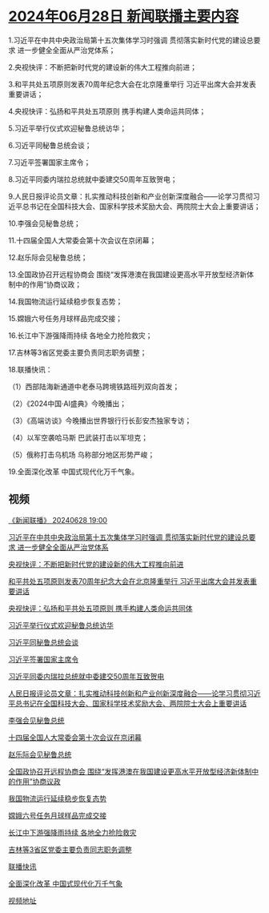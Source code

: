 # [2024年06月28日 新闻联播主要内容](https://tv.cctv.com/lm/xwlb/day/20240628.shtml)

1.习近平在中共中央政治局第十五次集体学习时强调 贯彻落实新时代党的建设总要求 进一步健全全面从严治党体系；

2.央视快评：不断把新时代党的建设新的伟大工程推向前进；

3.和平共处五项原则发表70周年纪念大会在北京隆重举行 习近平出席大会并发表重要讲话；

4.央视快评：弘扬和平共处五项原则 携手构建人类命运共同体；

5.习近平举行仪式欢迎秘鲁总统访华；

6.习近平同秘鲁总统会谈；

7.习近平签署国家主席令；

8.习近平同委内瑞拉总统就中委建交50周年互致贺电；

9.人民日报评论员文章：扎实推动科技创新和产业创新深度融合——论学习贯彻习近平总书记在全国科技大会、国家科学技术奖励大会、两院院士大会上重要讲话；

10.李强会见秘鲁总统；

11.十四届全国人大常委会第十次会议在京闭幕；

12.赵乐际会见秘鲁总统；

13.全国政协召开远程协商会 围绕“发挥港澳在我国建设更高水平开放型经济新体制中的作用”协商议政；

14.我国物流运行延续稳步恢复态势；

15.嫦娥六号任务月球样品完成交接；

16.长江中下游强降雨持续 各地全力抢险救灾；

17.吉林等3省区党委主要负责同志职务调整；

18.联播快讯：

（1）西部陆海新通道中老泰马跨境铁路班列双向首发；

（2）《2024中国·AI盛典》今晚播出；

（3）《高端访谈》今晚播出世界银行行长彭安杰独家专访；

（4）以军空袭哈马斯 巴武装打击以军坦克；

（5）俄称打击乌机场 乌称部分地区形势严峻；

19.全面深化改革 中国式现代化万千气象。

## 视频

[《新闻联播》 20240628 19:00](https://tv.cctv.com/2024/06/28/VIDEKDg22eXWlMiCgs5CwvgG240628.shtml)

[习近平在中共中央政治局第十五次集体学习时强调 贯彻落实新时代党的建设总要求 进一步健全全面从严治党体系](https://tv.cctv.com/2024/06/28/VIDEeajG2tVme13uc6XLo12L240628.shtml)

[央视快评：不断把新时代党的建设新的伟大工程推向前进](https://tv.cctv.com/2024/06/28/VIDEqkBPAwCBp99quEegCSDq240628.shtml)

[和平共处五项原则发表70周年纪念大会在北京隆重举行 习近平出席大会并发表重要讲话](https://tv.cctv.com/2024/06/28/VIDEx8oqaAXJTfQEFWtoZ86x240628.shtml)

[央视快评：弘扬和平共处五项原则 携手构建人类命运共同体](https://tv.cctv.com/2024/06/28/VIDEiApAsamyHVaySxErhQNy240628.shtml)

[习近平举行仪式欢迎秘鲁总统访华](https://tv.cctv.com/2024/06/28/VIDEjAfS8Y5Rz0nmlWkNftpo240628.shtml)

[习近平同秘鲁总统会谈](https://tv.cctv.com/2024/06/28/VIDEvGGzIjmp6kydLop2iZXC240628.shtml)

[习近平签署国家主席令](https://tv.cctv.com/2024/06/28/VIDEm8VX0HCQHSBd7aYwszrK240628.shtml)

[习近平同委内瑞拉总统就中委建交50周年互致贺电](https://tv.cctv.com/2024/06/28/VIDEBj3NlOp0OshKWvW5Oj04240628.shtml)

[人民日报评论员文章：扎实推动科技创新和产业创新深度融合——论学习贯彻习近平总书记在全国科技大会、国家科学技术奖励大会、两院院士大会上重要讲话](https://tv.cctv.com/2024/06/28/VIDELU8IwIfK1hPo3UY6uh9E240628.shtml)

[李强会见秘鲁总统](https://tv.cctv.com/2024/06/28/VIDEZpgYFqAcoVFCc9eEizOX240628.shtml)

[十四届全国人大常委会第十次会议在京闭幕](https://tv.cctv.com/2024/06/28/VIDEHyjbp4cFe2U9syIzBNge240628.shtml)

[赵乐际会见秘鲁总统](https://tv.cctv.com/2024/06/28/VIDEHRWaKBEk5JSBawqF5p9B240628.shtml)

[全国政协召开远程协商会 围绕“发挥港澳在我国建设更高水平开放型经济新体制中的作用”协商议政](https://tv.cctv.com/2024/06/28/VIDEagjISD1PpbXpCWput2a8240628.shtml)

[我国物流运行延续稳步恢复态势](https://tv.cctv.com/2024/06/28/VIDEfTv9Xzf0HAjEoEoLfHHj240628.shtml)

[嫦娥六号任务月球样品完成交接](https://tv.cctv.com/2024/06/28/VIDE6SeSi2AKPlfsFrbB0aOn240628.shtml)

[长江中下游强降雨持续 各地全力抢险救灾](https://tv.cctv.com/2024/06/28/VIDEt7UKmkK7faOQWmwKLOly240628.shtml)

[吉林等3省区党委主要负责同志职务调整](https://tv.cctv.com/2024/06/28/VIDEGixSLpAu3KzGI4tDgiMa240628.shtml)

[联播快讯](https://tv.cctv.com/2024/06/28/VIDE3y785eDFejoNNVByR72n240628.shtml)

[全面深化改革 中国式现代化万千气象](https://tv.cctv.com/2024/06/28/VIDEATBXcYPPkSAt9LYXQnfX240628.shtml)

[视频地址](https://tv.cctv.com/lm/xwlb/day/20240628.shtml) 

